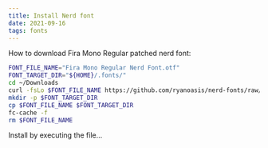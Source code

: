 ```yaml
---
title: Install Nerd font
date: 2021-09-16
tags: fonts
---
```


How to download Fira Mono Regular patched nerd font:

```bash
FONT_FILE_NAME="Fira Mono Regular Nerd Font.otf"
FONT_TARGET_DIR="${HOME}/.fonts/"
cd ~/Downloads
curl -fsLo $FONT_FILE_NAME https://github.com/ryanoasis/nerd-fonts/raw/master/patched-fonts/FiraMono/Regular/complete/Fura%20Mono%20Regular%20Nerd%20Font%20Complete.otf
mkdir -p $FONT_TARGET_DIR
cp $FONT_FILE_NAME $FONT_TARGET_DIR
fc-cache -f
rm $FONT_FILE_NAME
```

Install by executing the file...
